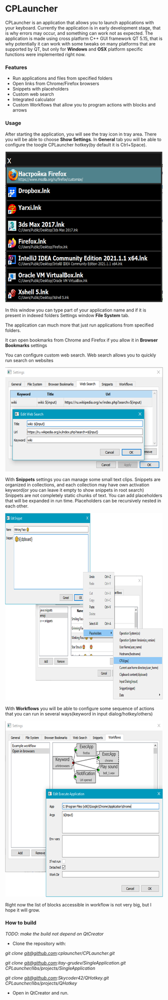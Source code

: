 # CPLauncher
CPLauncher is an application that allows you to launch applications with your keyboard.
Currently the application is in early development stage, that is why errors may occur, and something can work not as expected.
The application is made using cross platform C++ GUI framework
QT 5.15, that is why potentially it can work with some tweaks on many platforms that are supported by QT,
but only for **Windows** and **OSX** platform specific functions were implemented right now.

### Features
* Run applications and files from specified folders
* Open links from Chrome/Firefox browsers
* Snippets with placeholders
* Custom web search
* Integrated calculator
* Custom Workflows that allow you to program actions with blocks and arrows 

### Usage
After starting the application, you will see the tray icon in tray area. There you will be able to choose **Show Settings**.
In **General** tab you will be able to configure the toogle CPLauncher hotkey(by default it is Ctrl+Space).
<p align="center">
  <img src="https://raw.githubusercontent.com/cplauncher/CPLauncher/master/readme_resources/cplauncher_input_dialog.png" alt="Main CPLauncher input dialog" width="613" height="481" />
</p>

In this window you can type part of your application name and if it is present in indexed folders Settings window **File System** tab.

The application can much more that just run applications from specified folders.

It can open bookmarks from Chrome and Firefox if you allow it in **Browser Bookmarks** settings

You can configure custom web search. Web search allows you to quickly run search on websites
<p align="center">
  <img src="https://raw.githubusercontent.com/cplauncher/CPLauncher/master/readme_resources/websearch_settings.png" alt="Websearch settings" width="588" height="333" />
</p>

With **Snippets** settings you can manage some small text clips.
Snippets are organized in collections, and each collection may have own activation keyword(or you can leave it empty to show snippets in root search)  
Snippets are not completely static chunks of text. You can add placeholders that will be expanded in run time. Placeholders can be recursively nested in each other.
<p align="center">
  <img src="https://raw.githubusercontent.com/cplauncher/CPLauncher/master/readme_resources/snippets_settings.png" alt="Snippets settings" width="873" height="600" />
</p>

With **Workflows** you will be able to configure some sequence of actions that you can run in several ways(keyword in input dialog/hotkey/others)
<p align="center">
  <img src="https://raw.githubusercontent.com/cplauncher/CPLauncher/master/readme_resources/workflow_settings.png" alt="Workflow settings" width="650" height="563" />
</p>
Right now the list of blocks accessible in workflow is not very big, but I hope it will grow.


### How to build
*TODO: make the build not depend on QtCreator*

* Clone the repository with:

*git clone git@github.com:cplauncher/CPLauncher.git*

*git clone git@github.com:itay-grudev/SingleApplication.git CPLauncher/libs/projects/SingleApplication*

*git clone git@github.com:Skycoder42/QHotkey.git CPLauncher/libs/projects/QHotkey*

* Open in QtCreator and run.